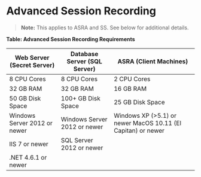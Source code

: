 [title]: # (Advanced Session Recording)
[tags]: # (Session Recording)
[priority]: # (20)

# Advanced Session Recording

> **Note:** This applies to ASRA and SS. See below for additional details.

**Table: Advanced Session Recording Requirements**

| Web Server (Secret Server)   | Database Server (SQL Server) | ASRA (Client Machines)                                       |
| ---------------------------- | ---------------------------- | ------------------------------------------------------------ |
| 8 CPU Cores                  | 8 CPU Cores                  | 2 CPU Cores                                                  |
| 32 GB RAM                    | 32 GB RAM                    | 16 GB RAM                                                    |
| 50 GB Disk Space             | 100+ GB Disk Space           | 25 GB Disk Space                                             |
| Windows Server 2012 or newer | Windows Server 2012 or newer | Windows XP (>5.1) or newer MacOS 10.11 (El Capitan) or newer |
| IIS 7 or newer               | SQL Server 2012 or newer     |                                                              |
| .NET 4.6.1 or newer          |                              |                                                              |
